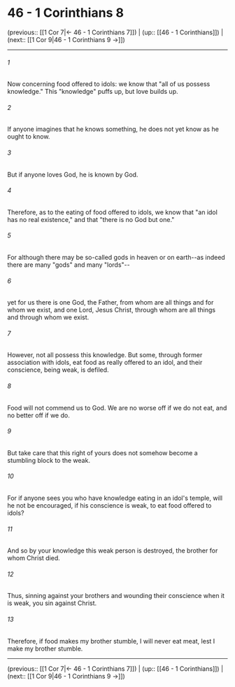 # 46 - 1 Corinthians 8

(previous:: [[1 Cor 7|← 46 - 1 Corinthians 7]]) | (up:: [[46 - 1 Corinthians]]) | (next:: [[1 Cor 9|46 - 1 Corinthians 9 →]])

***


###### 1 
Now concerning food offered to idols: we know that "all of us possess knowledge." This "knowledge" puffs up, but love builds up. 

###### 2 
If anyone imagines that he knows something, he does not yet know as he ought to know. 

###### 3 
But if anyone loves God, he is known by God. 

###### 4 
Therefore, as to the eating of food offered to idols, we know that "an idol has no real existence," and that "there is no God but one." 

###### 5 
For although there may be so-called gods in heaven or on earth--as indeed there are many "gods" and many "lords"-- 

###### 6 
yet for us there is one God, the Father, from whom are all things and for whom we exist, and one Lord, Jesus Christ, through whom are all things and through whom we exist. 

###### 7 
However, not all possess this knowledge. But some, through former association with idols, eat food as really offered to an idol, and their conscience, being weak, is defiled. 

###### 8 
Food will not commend us to God. We are no worse off if we do not eat, and no better off if we do. 

###### 9 
But take care that this right of yours does not somehow become a stumbling block to the weak. 

###### 10 
For if anyone sees you who have knowledge eating in an idol's temple, will he not be encouraged, if his conscience is weak, to eat food offered to idols? 

###### 11 
And so by your knowledge this weak person is destroyed, the brother for whom Christ died. 

###### 12 
Thus, sinning against your brothers and wounding their conscience when it is weak, you sin against Christ. 

###### 13 
Therefore, if food makes my brother stumble, I will never eat meat, lest I make my brother stumble.

***

(previous:: [[1 Cor 7|← 46 - 1 Corinthians 7]]) | (up:: [[46 - 1 Corinthians]]) | (next:: [[1 Cor 9|46 - 1 Corinthians 9 →]])
